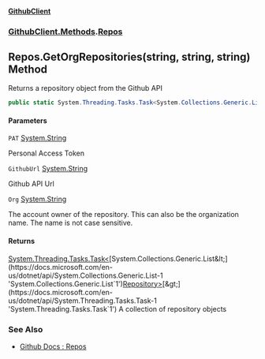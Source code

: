 #### [GithubClient](index 'index')
### [GithubClient.Methods](GithubClient.Methods 'GithubClient.Methods').[Repos](GithubClient.Methods.Repos 'GithubClient.Methods.Repos')

## Repos.GetOrgRepositories(string, string, string) Method

Returns a repository object from the Github API

```csharp
public static System.Threading.Tasks.Task<System.Collections.Generic.List<GithubClient.Models.Repository>> GetOrgRepositories(string PAT, string GithubUrl, string Org);
```
#### Parameters

<a name='GithubClient.Methods.Repos.GetOrgRepositories(string,string,string).PAT'></a>

`PAT` [System.String](https://docs.microsoft.com/en-us/dotnet/api/System.String 'System.String')

Personal Access Token

<a name='GithubClient.Methods.Repos.GetOrgRepositories(string,string,string).GithubUrl'></a>

`GithubUrl` [System.String](https://docs.microsoft.com/en-us/dotnet/api/System.String 'System.String')

Github API Url

<a name='GithubClient.Methods.Repos.GetOrgRepositories(string,string,string).Org'></a>

`Org` [System.String](https://docs.microsoft.com/en-us/dotnet/api/System.String 'System.String')

The account owner of the repository. This can also be the organization name. The name is not case sensitive.

#### Returns
[System.Threading.Tasks.Task&lt;](https://docs.microsoft.com/en-us/dotnet/api/System.Threading.Tasks.Task-1 'System.Threading.Tasks.Task`1')[System.Collections.Generic.List&lt;](https://docs.microsoft.com/en-us/dotnet/api/System.Collections.Generic.List-1 'System.Collections.Generic.List`1')[Repository](GithubClient.Models.Repository 'GithubClient.Models.Repository')[&gt;](https://docs.microsoft.com/en-us/dotnet/api/System.Collections.Generic.List-1 'System.Collections.Generic.List`1')[&gt;](https://docs.microsoft.com/en-us/dotnet/api/System.Threading.Tasks.Task-1 'System.Threading.Tasks.Task`1')
A collection of repository objects

### See Also
- [Github Docs : Repos](https://docs.github.com/en/rest/repos/repos 'https://docs.github.com/en/rest/repos/repos')